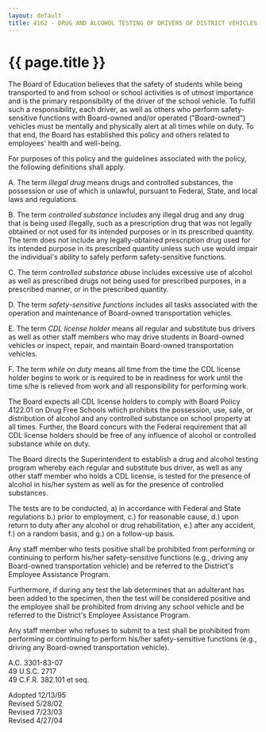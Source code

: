 ```yaml
---
layout: default
title: 4162 - DRUG AND ALCOHOL TESTING OF DRIVERS OF DISTRICT VEHICLES
---
```


{{ page.title }}
================

The Board of Education believes that the safety of students while being
transported to and from school or school activities is of utmost
importance and is the primary responsibility of the driver of the school
vehicle. To fulfill such a responsibility, each driver, as well as
others who perform safety-sensitive functions with Board-owned and/or
operated ("Board-owned") vehicles must be mentally and physically alert
at all times while on duty. To that end, the Board has established this
policy and others related to employees' health and well-being.

For purposes of this policy and the guidelines associated with the
policy, the following definitions shall apply.

A. The term *illegal drug* means drugs and controlled substances, the
possession or use of which is unlawful, pursuant to Federal, State, and
local laws and regulations.

B. The term *controlled substance* includes any illegal drug and any
drug that is being used illegally, such as a prescription drug that was
not legally obtained or not used for its intended purposes or in its
prescribed quantity. The term does not include any legally-obtained
prescription drug used for its intended purpose in its prescribed
quantity unless such use would impair the individual's ability to safely
perform safety-sensitive functions.

C. The term *controlled substance abuse* includes excessive use of
alcohol as well as prescribed drugs not being used for prescribed
purposes, in a prescribed manner, or in the prescribed quantity.

D. The term *safety-sensitive functions* includes all tasks associated
with the operation and maintenance of Board-owned transportation
vehicles.

E. The term *CDL license holder* means all regular and substitute bus
drivers as well as other staff members who may drive students in
Board-owned vehicles or inspect, repair, and maintain Board-owned
transportation vehicles.

F. The term *while on duty* means all time from the time the CDL license
holder begins to work or is required to be in readiness for work until
the time s/he is relieved from work and all responsibility for
performing work.

The Board expects all CDL license holders to comply with Board Policy
4122.01 on Drug Free Schools which prohibits the possession, use, sale,
or distribution of alcohol and any controlled substance on school
property at all times. Further, the Board concurs with the Federal
requirement that all CDL license holders should be free of any influence
of alcohol or controlled substance while on duty.

The Board directs the Superintendent to establish a drug and alcohol
testing program whereby each regular and substitute bus driver, as well
as any other staff member who holds a CDL license, is tested for the
presence of alcohol in his/her system as well as for the presence of
controlled substances.

The tests are to be conducted, a) in accordance with Federal and State
regulations b.) prior to employment, c.) for reasonable cause, d.) upon
return to duty after any alcohol or drug rehabilitation, e.) after any
accident, f.) on a random basis, and g.) on a follow-up basis.

Any staff member who tests positive shall be prohibited from performing
or continuing to perform his/her safety-sensitive functions (e.g.,
driving any Board-owned transportation vehicle) and be referred to the
District's Employee Assistance Program.

Furthermore, if during any test the lab determines that an adulterant
has been added to the specimen, then the test will be considered
positive and the employee shall be prohibited from driving any school
vehicle and be referred to the District's Employee Assistance Program.

Any staff member who refuses to submit to a test shall be prohibited
from performing or continuing to perform his/her safety-sensitive
functions (e.g., driving any Board-owned transportation vehicle).

A.C. 3301-83-07\
 49 U.S.C. 2717\
 49 C.F.R. 382.101 et seq.

Adopted 12/13/95\
 Revised 5/28/02\
 Revised 7/23/03\
 Revised 4/27/04
